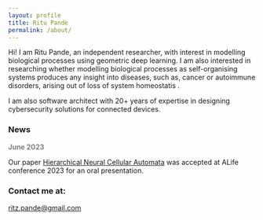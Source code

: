 ```yaml
---
layout: profile
title: Ritu Pande
permalink: /about/
---
```


Hi! I am Ritu Pande, an independent researcher, with interest in modelling biological processes using geometric deep learning. I am also interested in researching  whether modelling biological processes as self-organising systems produces any insight into diseases, such as, cancer or autoimmune disorders, arising out of loss of system homeostatis . 

I am also software architect with 20+ years of expertise in designing cybersecurity solutions for connected devices. 

### News

<span style="color:gray"> <b> June 2023 </b></span>  
  
Our paper [Hierarchical Neural Cellular Automata]() was accepted at ALife conference 2023 for an oral presentation.  

### Contact me at:

[ritz.pande@gmail.com](mailto:ritz.pande@gmail.com)
